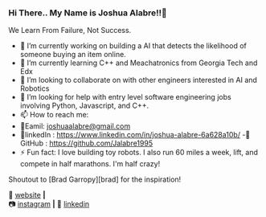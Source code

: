 ### Hi There.. My Name is Joshua Alabre!!👋


We Learn From Failure, Not Success.

- 🔭 I’m currently working on building a AI that detects the likelihood of someone buying an item online.
- 🌱 I’m currently learning C++ and Meachatronics from Georgia Tech and Edx
- 👯 I’m looking to collaborate on with other engineers interested in AI and Robotics
- 🤔 I’m looking for help with entry level software engineering jobs involving Python, Javascript, and C++.
- 📫 How to reach me: 
- 💖Eamil: joshuaalabre@gmail.com
- 💖linkedIn : https://www.linkedin.com/in/joshua-alabre-6a628a10b/
-💖GitHub : https://github.com/Jalabre1995
- ⚡ Fun fact: I love building toy robots. I also run 60 miles a week, lift, and compete in half marathons. I'm half crazy!

Shoutout to [Brad Garropy][brad] for the inspiration!


🏡 [website][website] **|**  
📷 [instagram][instagram] **|** 
👔 [linkedin][linkedin]

[website]: https://http://jalabre.pythonanywhere.com/.com
[instagram]: https://www.instagram.com/joshuaalabre/
[linkedin]: https://www.linkedin.com/in/joshua-alabre-6a628a10b/

